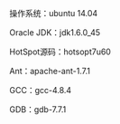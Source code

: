 操作系统：ubuntu 14.04

Oracle JDK：jdk1.6.0_45

HotSpot源码：hotsopt7u60

Ant：apache-ant-1.7.1

GCC：gcc-4.8.4

GDB：gdb-7.7.1